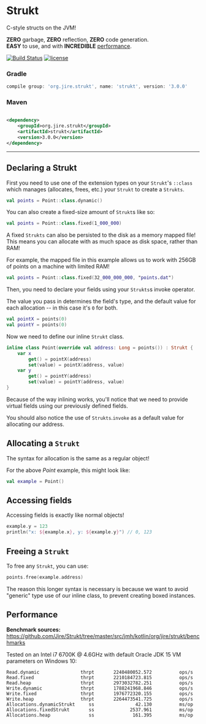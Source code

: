 # Strukt

C-style structs on the JVM!

**ZERO** garbage, **ZERO** reflection, **ZERO** code generation.  
**EASY** to use, and with **INCREDIBLE** [performance](#performance).

[![Build Status](https://travis-ci.com/Jire/Strukt.svg?branch=master)](https://travis-ci.com/Jire/Strukt)
[![license](https://img.shields.io/github/license/Jire/Strukt.svg)](https://github.com/Jire/Strukt/blob/master/LICENSE.txt)

### Gradle

```groovy
compile group: 'org.jire.strukt', name: 'strukt', version: '3.0.0'
```

### Maven

```xml

<dependency>
	<groupId>org.jire.strukt</groupId>
	<artifactId>strukt</artifactId>
	<version>3.0.0</version>
</dependency>
```

---

## Declaring a Strukt

First you need to use one of the extension types on your `Strukt`'s `::class` which manages (allocates, frees, etc.)
your `Strukt` to create a `Strukts`.

```kotlin
val points = Point::class.dynamic()
```

You can also create a fixed-size amount of `Strukt`s like so:

```kotlin
val points = Point::class.fixed(1_000_000)
```

A fixed `Strukts` can also be persisted to the disk as a memory mapped file!
This means you can allocate with as much space as disk space, rather than RAM!

For example, the mapped file in this example allows us to work with 256GB of points on a machine with limited RAM!

```kotlin
val points = Point::class.fixed(32_000_000_000, "points.dat")
```

Then, you need to declare your fields using your `Strukts`s invoke operator.

The value you pass in determines the field's type, and the default value for each allocation -- in this case it's `0`
for both.

```kotlin
val pointX = points(0)
val pointY = points(0)
```

Now we need to define our inline `Strukt` class.

```kotlin
inline class Point(override val address: Long = points()) : Strukt {
	var x
		get() = pointX(address)
		set(value) = pointX(address, value)
	var y
		get() = pointY(address)
		set(value) = pointY(address, value)
}
```

Because of the way inlining works, you'll notice that we need to provide virtual fields using our previously defined
fields.

You should also notice the use of `Strukts`.`invoke` as a default value for allocating our address.

## Allocating a `Strukt`

The syntax for allocation is the same as a regular object!

For the above _Point_ example, this might look like:

```kotlin
val example = Point()
```

## Accessing fields

Accessing fields is exactly like normal objects!

```kotlin
example.y = 123
println("x: ${example.x}, y: ${example.y}") // 0, 123
```

## Freeing a `Strukt`

To free any `Strukt`, you can use:

```kotlin
points.free(example.address)
```

The reason this longer syntax is necessary is because we want to avoid "generic" type use of our inline class, to
prevent creating boxed instances.

## Performance

**Benchmark sources:** https://github.com/Jire/Strukt/tree/master/src/jmh/kotlin/org/jire/strukt/benchmarks

Tested on an Intel i7 6700K @ 4.6GHz with default Oracle JDK 15 VM parameters on Windows 10:

```Benchmark                   Mode  Cnt           Score   Error  Units
Read.dynamic               thrpt       2240480052.572          ops/s
Read.fixed                 thrpt       2210184723.815          ops/s
Read.heap                  thrpt       2973032782.251          ops/s
Write.dynamic              thrpt       1788241968.846          ops/s
Write.fixed                thrpt       1976772320.155          ops/s
Write.heap                 thrpt       2264473541.725          ops/s
Allocations.dynamicStrukt     ss               42.130          ms/op
Allocations.fixedStrukt       ss             2537.961          ms/op
Allocations.heap              ss              161.395          ms/op
```